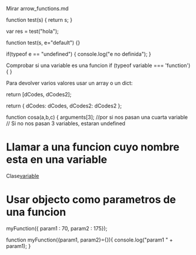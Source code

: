 Mirar arrow_functions.md


function test(s)
{
  return s;
}

var res = test("hola");



function test(s, e="default") {}

if(typeof e == "undefined") {
  console.log("e no definida");
}


Comprobar si una variable es una funcion
if (typeof variable === 'function') { }


Para devolver varios valores usar un array o un dict:

return [dCodes, dCodes2];

return {
    dCodes: dCodes,
    dCodes2: dCodes2
};


function cosa(a,b,c) {
  arguments[3]; //por si nos pasan una cuarta variable
  // Si no nos pasan 3 variables, estaran undefined



# Llamar a una funcion cuyo nombre esta en una variable
Clase[variable]()


# Usar objecto como parametros de una funcion
myFunction({ param1 : 70, param2 : 175});

function myFunction({param1, param2}={}){
  console.log("param1 " + param1);
}
